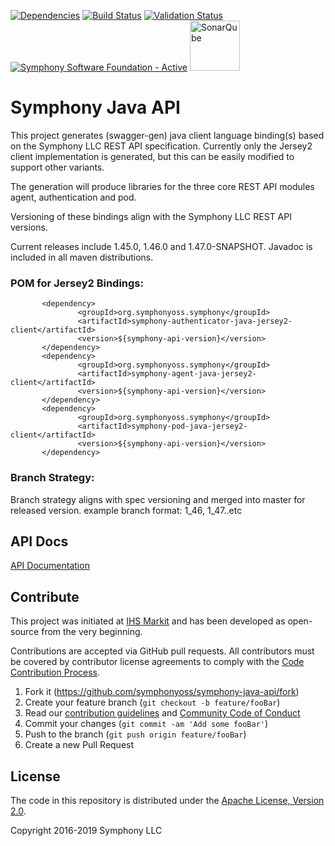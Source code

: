 [![Dependencies](https://www.versioneye.com/user/projects/5770f47919424d000f2e0095/badge.svg?style=flat-square)](https://www.versioneye.com/user/projects/5770f47919424d000f2e0095)
[![Build Status](https://travis-ci.org/symphonyoss/symphony-java-api.svg)](https://travis-ci.org/symphonyoss/symphony-java-api)
[![Validation Status](https://scan.coverity.com/projects/9112/badge.svg?flat=1)](https://scan.coverity.com/projects/symphonyoss-symphony-java-api)
[![Symphony Software Foundation - Active](https://cdn.rawgit.com/symphonyoss/contrib-toolbox/master/images/ssf-badge-active.svg)](https://symphonyoss.atlassian.net/wiki/display/FM/Active)
<a href="https://sonarqube.com/overview?id=org.symphonyoss.symphony%3Asymphony-java-api"><img src="https://www.sonarqube.org/assets/logo-31ad3115b1b4b120f3d1efd63e6b13ac9f1f89437f0cf6881cc4d8b5603a52b4.svg" title="SonarQube" width="80"/></a>

Symphony Java API
====================

This project generates (swagger-gen) java client language binding(s) based on the Symphony LLC REST API specification.  Currently only the Jersey2 client implementation is generated, but this can be easily modified to support other variants. 

The generation will produce libraries for the three core REST API modules agent, authentication and pod.

Versioning of these bindings align with the Symphony LLC REST API versions.

Current releases include 1.45.0, 1.46.0 and 1.47.0-SNAPSHOT.  Javadoc is included in all maven distributions.






### POM for Jersey2 Bindings:

           <dependency>
                   <groupId>org.symphonyoss.symphony</groupId>
                   <artifactId>symphony-authenticator-java-jersey2-client</artifactId>
                   <version>${symphony-api-version}</version>
           </dependency>
           <dependency>
                   <groupId>org.symphonyoss.symphony</groupId>
                   <artifactId>symphony-agent-java-jersey2-client</artifactId>
                   <version>${symphony-api-version}</version>
           </dependency>
           <dependency>
                   <groupId>org.symphonyoss.symphony</groupId>
                   <artifactId>symphony-pod-java-jersey2-client</artifactId>
                   <version>${symphony-api-version}</version>
           </dependency>

### Branch Strategy:

Branch strategy aligns with spec versioning and merged into master for released version.  example branch format: 1_46, 1_47..etc


## API Docs
[API Documentation](http://symphonyoss.github.io/symphony-java-api/index.html)

## Contribute
This project was initiated at [IHS Markit](https://www.ihsmarkit.com) and has been developed as open-source from the very beginning.

Contributions are accepted via GitHub pull requests. All contributors must be covered by contributor license agreements to comply with the [Code Contribution Process](https://symphonyoss.atlassian.net/wiki/display/FM/Code+Contribution+Process).

1. Fork it (<https://github.com/symphonyoss/symphony-java-api/fork>)
2. Create your feature branch (`git checkout -b feature/fooBar`)
3. Read our [contribution guidelines](.github/CONTRIBUTING.md) and [Community Code of Conduct](https://www.finos.org/code-of-conduct)
4. Commit your changes (`git commit -am 'Add some fooBar'`)
5. Push to the branch (`git push origin feature/fooBar`)
6. Create a new Pull Request

## License

The code in this repository is distributed under the [Apache License, Version 2.0](http://www.apache.org/licenses/LICENSE-2.0).

Copyright 2016-2019 Symphony LLC